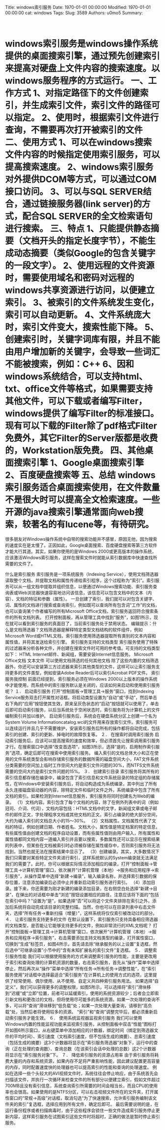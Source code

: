 Title: windows索引服务
Date: 1970-01-01 00:00:00
Modified: 1970-01-01 00:00:00
cat: windows
Tags: 
Slug: 3589
Authors: u0mo5 
Summary: 


 
 
 
 

windows索引服务是windows操作系统提供的桌面搜索引擎，通过预先创建索引来提高对硬盘上文件内容的搜索速度。以windows服务程序的方式运行。
一、工作方式
1、对指定路径下的文件创建索引，并生成索引文件，索引文件的路径可以指定。
2、使用时，根据索引文件进行查询，不需要再次打开被索引的文件
二、使用方式
1、可以在windows搜索文件内容的时候指定使用索引服务，可以提高搜索速度。
2、windows索引服务对外提供DCOM等方式，可以通过COM接口访问。
3、可以与SQL SERVER结合，通过链接服务器(link server)的方式，配合SQL SERVER的全文检索语句进行搜索。
三、特点
1、只能提供静态摘要（文档开头的指定长度字节），不能生成动态摘要（类似Google的包含关键字的一段文字）。
2、使用远程的文件资源时，需要使用域名和密码对远程的windows共享资源进行访问，以便建立索引。
3、被索引的文件系统发生变化，索引可以自动更新。
4、文件系统庞大时，索引文件变大，搜索性能下降。
5、创建索引时，关键字词库有限，并且不能由用户增加新的关键字，会导致一些词汇不能被搜索，例如：C++
6、因和windows系统结合，可以支持html、txt、office文件等格式，如果需要支持其他文件，可以下载或者编写Filter，windows提供了编写Filter的标准接口。现有可以下载的Filter除了pdf格式Filter免费外，其它Filter的Server版都是收费的，Workstation版免费。
四、其他桌面搜索引擎
1、Google桌面搜索引擎
2、百度硬盘搜索等
五、总结
windows索引服务适合桌面搜索使用，在文件数量不是很大时可以提高全文检索速度。一些开源的java搜索引擎通常面向web搜索，较著名的有lucene等，有待研究。
=====================================================================
很多朋友对Windows操作系统中自带的搜索功能并不感冒，原因无他，因为搜索的速度实在是太慢了。正因如此，Google桌面搜索、百度硬盘搜索等第三方软件才能大行其道。其实，如果你使用的是Windows 2000或更高版本的操作系统，应该激活Windows索引服务，这样在搜索文件时就能从索引数据库中快速查找所需要的文件了。

什么是索引服务 索引服务是一项系统服务（Indexing Service），使用文档筛选器读取整个文档，并提取文档和属性传递给索引程序，这个过程称为“索引”。索引服务可以从一组文档中提取并组织信息，以便通过Windows搜索功能、索引服务查询表或Web浏览器快速容易地访问该信息，该信息可以包含文档中的文本（内容）、文档的特征和参数（属性）。 一旦创建了索引，我们就可以对包含关键字、词、属性的文档进行搜索或查询索引，例如既可以查询所有包含词“工作”的文档，也可以查询某个作者编写的所有Microsoft Office文档，索引服务返回符合搜索条件的所有文档列表。 打开控制面板，再从管理工具中找到“服务”，如图1所示，现在就可以看到索引服务的真面目了，当前索引服务处于禁用状态。  编辑提示：什么是文档筛选器？文档筛选器是解释特定类型文档结构的软件组件，例如Microsoft Word或HTML文档，索引服务使用筛选器提取所有类别的文本内容和属性值，并将其发送给索引引擎。 索引服务支持的文档类型 索引服务使用了特殊的过滤器来分析各种文件，并创建在搜索文件时可用的参考值。可支持的文档类型如下： HTML Internet邮件、新闻组，需要安装Internet信息服务。 Microsoft Office文档 文本文件 可以使用文档筛选的任何其他文档 除了这些内置的文档筛选器外，你还可以安装第三方过滤器来索引其他类型的文件，这样可以让索引服务支持更多的文件类型，例如安装Adobe Reader后可以索引Acrobat PDF文件。 索引服务我控制 前面已经提到，索引服务必须在Windows 2000以上版本的操作系统中才能使用，而系统中的索引服务默认是关闭的，应该如何来启动和使用索引服务呢？ １． 启动索引服务 打开“控制面板→管理工具→服务”窗口，找到Indexing Service服务双击打开属性对话框。将启动类型设置为“自动”或“手动”，然后单击右下角的“应用”按钮使其生效，原来呈灰色状态的“启动”按钮就可以使用了，单击后即可启动索引服务，以后当系统处于空闲状态时，索引服务将为计算机上的文件编制索引并加以维护。 启动索引服务后，系统会在硬盘系统分区上创建一个名为System Volume Informationcatalog.wci的文件用来存放索引文件。索引服务可以连续运行并且几乎不需要维护，安装索引服务后所有的操作都将自动完成，包括索引的创建、索引的更新、掉电时的故障恢复等。 ２． 在搜索时调用索引服务 启动索引服务后，应该可以提高搜索的速度和效率，但必须首先让搜索调用索引服务才行。在搜索窗口中选择“改变首选项”，如图3所示，选择“是的，启用制作索引服务”选项，确定后即可在搜索中使用索引服务。 编入索引的文档总体大小和正在使用的文件系统类型会影响存储索引服务的数据所需的磁盘空间大小，FAT文件系统分类需要的空间加上临时工作空间大约是索引文件问题的30%，而NTFS文件系统需要的空间大约是索引文件问题的15%。  ３． 创建索引目录 索引服务将其所有的索引信息都存储在编录中，编录包含了索引信息和文件系统目录的特定组的存储属性，在Windows中安装索引服务后，将自动构造成为系统编录，其中列出了所有永久连接磁盘驱动器的内容，除特定文件和临时文件之外，系统编录中包含了所有文档的索引。如果检测到Internet信息服务，索引服务将同时创建名为Web的编录。 （1）文档内容。索引包含了每个文档的内容，除了在例外列表中的词（例如冠司、介词、代词），文档内容包括：HTML文档中的文字，新闻组文章或电子邮件的邮件正文，字处理程序文档或其他文档的正文。索引占编录的绝大部分空间，大约为编入索引的文档总大小的15～30%。 （2）文档属性。文档属性代表了文档的特征，例如创建日期、作者姓名、文档大小，属性值是特定档案的特定信息，有些属性值由创建文档的程序自动设置，而有些属性值则由用户输入，所有属性和属性值都同文档内容一道编入索引并且要以搜索，多数属性还可以显示在搜索结果的列表中，但某些在文档被索引时必须被存储在属性缓存中，否则索引服务将无法找到，当然也就无法在搜索结果中显示了。 （3）创建编录。其实，大多数情况下我们只需要对某些特定文件夹进行索引，这样系统默认的System编录就无法满足我们的需要了。此时，你可以根据实际情况添加相应的编录，打开“控制面板→管理工具→计算机管理”窗口，依次展开“计算机管理（本地）→服务和应用程序→索引服务”，从操作菜单中选择“新建→编录”，输入编录名称，并选择索引数据的保存位置，注意添加编录后必须中止并重新启动索引服务进行索引。 （4）添加目录。接下来，你还需要为刚才新建的编录添加目录，在右侧空白处选择“新建→目录”，在弹出的对话框中单击“浏览”按钮设置相应的路径，注意应该将下面的“包括在索引中吗？”设置为“是”，如果选择“否”可以将这个文件夹排除在索引之外，添加后系统将自动完成该目录的完整扫描。当然，你也可以在目录列表中右击文件夹，选择“所有任务→重新扫描（增量）”，这样系统将仅仅索引被改动过的部分。  ４． 让索引服务支持更多的文件 在默认设置下，索引服务只支持具备相应筛选器的文档类型，是否能让它能够支持更多的文件，例如非常流行的XML文档呢？ 打开“控制面板→管理工具→计算机管理”窗口，依次展开“计算机管理（本地）→服务和应用程序→索引服务”，右击需要添加支持文档类型的编录，打开属性窗口，切换到“生成”标签页，如图4所示，首先请去除“继承服务的以上设置”复选框，然后选中“可继承设置”小节中的“含有未知扩展名的索引文件”复选框。 ５． 调整索引服务性能 我们可以根据使用服务的方式来调整索引服务的性能，主要是更改用于索引和查询处理的计算机资源的数量，右击索引服务，首先从“操作”菜单中选择停止，然后再次从“操作”菜单中选择“所有任务→所有任务→调整性能”，在“索引服务使用”对话框中选择最适合“索引服务”在计算机上的使用方式的选项，这里提供了经常使用、偶尔使用、从不使用、自定义共四种索引服务用法。 如果选择“自定义”，我们可以获得更多的调整权限，如图5所示，可以选择将“索引”滑块移到“迟缓”或“立即”位置，前者可以延缓索引，使用的系统资源较少；后者会立即索引新文档和更改过的文档，但将使用尽可能多的系统资源。如果一次处理的查询不多，可以将“查询”滑块移到“低负载”处；如果一次处理大量查询，请移到“高负载”处，当然后者将使用较多的资源。  “索引”和“查询”调整完毕后，都必须重新启动索引服务才能生效。 ６． 使用系统监视器监视索引服务 我们可以使用Windows内置的性能监视功能来监视索引服务，从控制面板中双击“性能”图标打开如图6所示窗口，从右键菜单中添加相应的计数器，绑定时间（绑定到筛选器文件的平均时间）、索引速度（文档索引速度，但不包括生成的摘要）、总索引速度（包括生成的摘要）这3个计数器将显示在“索引服务筛选器”对象下，运行中的查询（正在处理的查询数）、查询总数（在该索引会话中处理的总数）这2个计数器将显示在“索引服务对象”下。  ７． 降低索引服务的资源占用率 由于索引服务将耗费大量的内存和系统资源，如果内存不足将严重影响性能，因此建议配置更高容量的内存，同时配置速度快的处理器也可以提高索引的性能和查询的处理速度。 例如在选择一些个头较大的AVI视频文件时，系统往往会停止响应，由于系统首先会扫描该文件，并执行一次循环来检查文件的所有部分以便建立索引，假如文件超过700MB且没有索引信息，系统查询索引所需要的时间会相当长，而且CPU的使用率也会很高。如果使用的是NTFS分区，可以右击视频文件所在的文件夹，打开属性窗口的“常规→高级”对话框，取消勾选“为了快速搜索，允许索引服务编制该文件夹的索引”复选框，选择应用到所有文件，确定后即可。 最后需要说明的是，在运行备份程序或者扫描病毒时，由于这些程序会锁住一些文件造成索引服务停止更新内容，这样索引服务在试图索引这些文件时将超时，正确的做法是暂时停止索引服务。
